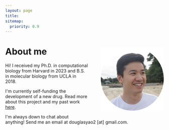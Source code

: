 ```yaml
---
layout: page
title:
sitemap:
  priority: 0.9
---
```


# About me

<img src="/assets/about_headshot.png" width="200" align="right" style="margin: -50px 0px 20px 40px">

Hi! I received my Ph.D. in computational biology from Harvard in 2023 and B.S. in molecular biology from UCLA in 2018.

I'm currently self-funding the development of a new drug. Read more about this project and my past work [here](/projects/). 

I'm always down to chat about anything! Send me an email at douglasyao2 [at] gmail.com. 